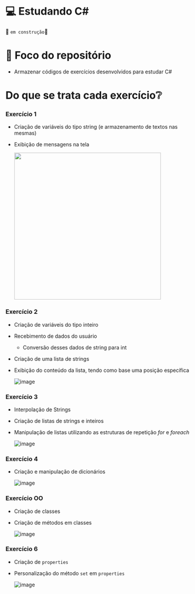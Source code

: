 # 💻 Estudando C#
🚧 `em construção`🚧

# 🧠 Foco do repositório
- Armazenar códigos de exercícios desenvolvidos para estudar C#

# Do que se trata cada exercício❔

<h3>Exercício 1</h3>

- Criação de variáveis do tipo string (e armazenamento de textos nas mesmas)
- Exibição de mensagens na tela
  
  <img src="https://github.com/Maria-Faria/Csharp/assets/114308727/8154a744-fd6d-4621-b2a2-4dec8df66aca" style="width:400px">

<h3>Exercício 2</h3>

- Criação de variáveis do tipo inteiro
- Recebimento de dados do usuário
  - Conversão desses dados de string para int
- Criação de uma lista de strings
- Exibição do conteúdo da lista, tendo como base uma posição específica

  ![image](https://github.com/Maria-Faria/Csharp/assets/114308727/01cfb9ef-ba5f-4136-bbac-c6b489988907)

<h3>Exercício 3</h3>

- Interpolação de Strings
- Criação de listas de strings e inteiros
- Manipulação de listas utilizando as estruturas de repetição _for_ e _foreach_

  ![image](https://github.com/Maria-Faria/Csharp/assets/114308727/9ccd7b7e-53f0-4fbb-963a-9c3f44f42ba8)

<h3>Exercício 4</h3>

- Criação e manipulação de dicionários

  ![image](https://github.com/Maria-Faria/Csharp/assets/114308727/48d8fe9d-a1e5-4f57-a7a5-d2553696fa76)

<h3>Exercício OO</h3>

- Criação de classes
- Criação de métodos em classes

  ![image](https://github.com/Maria-Faria/Csharp/assets/114308727/c9d1ddbe-05f9-4a7f-949c-520d69888ecf)

<h3>Exercício 6</h3>

- Criação de `properties`
- Personalização do método `set` em `properties`

  ![image](https://github.com/Maria-Faria/Csharp/assets/114308727/c41cfb92-d02d-482b-8273-f39d35991ed6)

